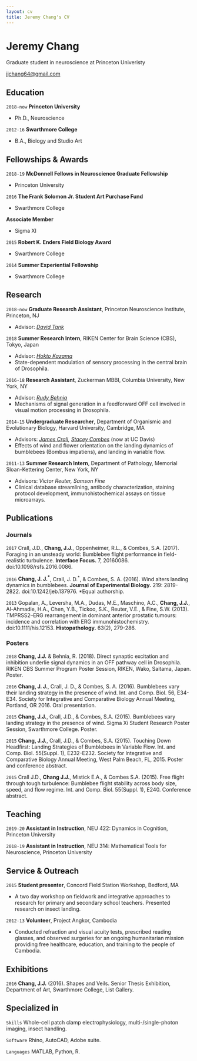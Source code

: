```yaml
---
layout: cv
title: Jeremy Chang's CV
---
```



# Jeremy Chang

Graduate student in neuroscience at Princeton Univeristy

[jjchang64@gmail.com](mailto:jjchang64@gmail.com)


## Education

`2018-now`
__Princeton University__
- Ph.D., Neuroscience

`2012-16`
__Swarthmore College__
- B.A., Biology and Studio Art


## Fellowships & Awards

`2018-19`
__McDonnell Fellows in Neuroscience Graduate Fellowship__
- Princeton University

`2016`
__The Frank Solomon Jr. Student Art Purchase Fund__
- Swarthmore College

__Associate Member__
- Sigma XI

`2015`
__Robert K. Enders Field Biology Award__
- Swarthmore College

`2014`
__Summer Experiential Fellowship__
- Swarthmore College


## Research

`2018-now`
__Graduate Research Assistant__, Princeton Neuroscience Institute, Princeton, NJ
- Advisor: _[David Tank](https://pni.princeton.edu/faculty/david-tank)_

`2018`
__Summer Research Intern__, RIKEN Center for Brain Science (CBS), Tokyo, Japan
- Advisor: _[Hokto Kazama](http://kazama.brain.riken.jp/)_
- State-dependent modulation of sensory processing in the central brain of Drosophila.

`2016-18`
__Research Assistant__, Zuckerman MBBI, Columbia University, New York, NY
- Advisor: _[Rudy Behnia](http://behnialab.neuroscience.columbia.edu/)_
- Mechanisms of signal generation in a feedforward OFF cell involved in visual motion processing in Drosophila.

`2014-15`
__Undergraduate Researcher__, Department of Organismic and Evolutionary Biology, Harvard University, Cambridge, MA
- Advisors: _[James Crall](https://www.jamesdcrall.com/), [Stacey Combes](http://combeslab.ucdavis.edu/)_ (now at UC Davis)
- Effects of wind and flower orientation on the landing dynamics of bumblebees (Bombus impatiens), and landing in variable flow.

`2011-13`
__Summer Research Intern__, Department of Pathology, Memorial Sloan-Kettering Center, New York, NY
- Advisors: _Victor Reuter, Samson Fine_
- Clinical database streamlining, antibody characterization, staining protocol development, immunohistochemical assays on tissue microarrays.


## Publications

<!---A list is also available [online](https://scholar.google.com/citations?user=nMrhcyUAAAAJ&hl=en)--->

### Journals

`2017`
Crall, J.D., __Chang, J.J.__, Oppenheimer, R.L., & Combes, S.A. (2017). Foraging in an unsteady world: Bumblebee flight performance in field-realistic turbulence. __Interface Focus.__ 7, 20160086. doi:10.1098/rsfs.2016.0086. 

`2016`
__Chang, J. J.<sup>*</sup>__, Crall, J. D.<sup>*</sup>, & Combes, S. A. (2016). Wind alters landing dynamics in bumblebees. __Journal of Experimental Biology.__ 219: 2819-2822. doi:10.1242/jeb.137976. *Equal authorship.

`2013`
Gopalan, A., Leversha, M.A., Dudas, M.E., Maschino, A.C., __Chang, J.J.__, Al-Ahmadie, H.A., Chen, Y.B., Tickoo, S.K., Reuter, V.E., & Fine, S.W. (2013). TMPRSS2–ERG rearrangement in dominant anterior prostatic tumours: incidence and correlation with ERG immunohistochemistry. doi:10.1111/his.12153. __Histopathology.__ 63(2), 279-286.


### Posters

`2018`
__Chang, J.J.__ & Behnia, R. (2018). Direct synaptic excitation and inhibition underlie signal dynamics in an OFF pathway cell in Drosophila. RIKEN CBS Summer Program Poster Session, RIKEN, Wako, Saitama, Japan. Poster.

`2016`
__Chang, J. J.__, Crall, J. D., & Combes, S. A. (2016). Bumblebees vary their landing strategy in the presence of wind. Int. and Comp. Biol. 56, E34-E34. Society for Integrative and Comparative Biology Annual Meeting, Portland, OR 2016. Oral presentation.

`2015`
__Chang, J.J.__, Crall, J.D., & Combes, S.A. (2015). Bumblebees vary landing strategy in the presence of wind. Sigma Xi Student Research Poster Session, Swarthmore College. Poster.

`2015`
__Chang, J.J.__, Crall, J.D., & Combes, S.A. (2015). Touching Down Headfirst: Landing Strategies of Bumblebees in Variable Flow. Int. and Comp. Biol. 55(Suppl. 1), E232-E232. Society for Integrative and Comparative Biology Annual Meeting, West Palm Beach, FL, 2015. Poster and conference abstract.

`2015`
Crall J.D., __Chang J.J.__, Mistick E.A., & Combes S.A. (2015). Free flight through tough turbulence: Bumblebee flight stability across body size, speed, and flow regime. Int. and Comp. Biol. 55(Suppl. 1), E240. Conference abstract.


## Teaching

`2019-20`
__Assistant in Instruction__, NEU 422: Dynamics in Cognition, Princeton University

`2018-19`
__Assistant in Instruction__, NEU 314: Mathematical Tools for Neuroscience, Princeton University


## Service & Outreach

`2015`
__Student presenter__, Concord Field Station Workshop, Bedford, MA
- A two day workshop on fieldwork and integrative approaches to research for primary and secondary school teachers. Presented research on insect landing.

`2012-13`
__Volunteer__, Project Angkor, Cambodia
- Conducted refraction and visual acuity tests, prescribed reading glasses, and observed surgeries for an ongoing humanitarian mission providing free healthcare, education, and training to the people of Cambodia. 

## Exhibitions

`2016`
__Chang, J.J.__ (2016). Shapes and Veils. Senior Thesis Exhibition, Department of Art, Swarthmore College, List Gallery.


## Specialized in

`Skills`
Whole-cell patch clamp electrophysiology, multi-/single-photon imaging, insect handling.

`Software`
Rhino, AutoCAD, Adobe suite.

`Languages`
MATLAB, Python, R.


<!--- ### Footer
Last updated: February 2019 --->


<!--- ![PNI_logo](https://github.com/jjcchh/markdown-cv/blob/gh-pages/PNI_logo.png "PNI Logo") --->
